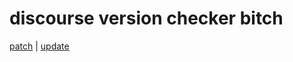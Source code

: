 # discourse version checker bitch
[patch](https://vasivee.github.io/Discourse/PatchCheck) | [update](https://vasivee.github.io/Discourse/UpdateCheck)
